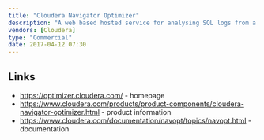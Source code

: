 ```yaml
---
title: "Cloudera Navigator Optimizer"
description: "A web based hosted service for analysing SQL logs from a range of relational databases to provide guidance on offloading workloads to Hadoop, and from Hive and Impala to provide guidance on optimising workloads running on Hadoop.  Can analyse query logs, query metadata, schemas and statistics, and includes a Java utility to mask literal values in SQl queries and logs, and to encrypting schema identifiers before files are uploaded.  Provides analytics on the overall query workload (including by similarity and risk, as well as by uploaded metrics such as cpu usage, memory usage and file system reads/writes) and recommendations for improvements to queries (to reduce risk, and to make external queries Hadoop compatible), with risk representing the level of Hadoop compatibility. Formally Xplain.io which was founded in 2013, acquired by Cloudera in February 2015, with a GA release as Cloudera Navigator Optimizer in July 2016."
vendors: [Cloudera]
type: "Commercial"
date: 2017-04-12 07:30
---
```

## Links

* <https://optimizer.cloudera.com/> - homepage
* <https://www.cloudera.com/products/product-components/cloudera-navigator-optimizer.html> - product information
* <https://www.cloudera.com/documentation/navopt/topics/navopt.html> - documentation